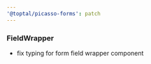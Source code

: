 ```yaml
---
'@toptal/picasso-forms': patch
---
```


### FieldWrapper

- fix typing for form field wrapper component
